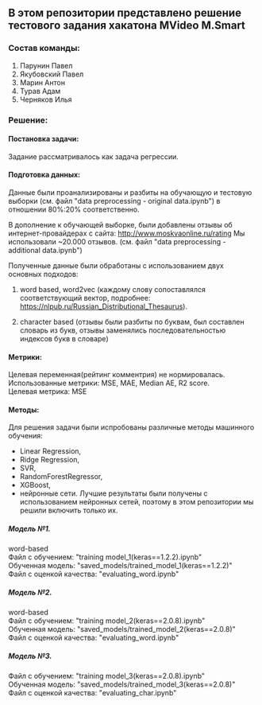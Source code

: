 ## В этом репозитории представлено решение тестового задания хакатона MVideo M.Smart

### Состав команды:
1. Парунин Павел
2. Якубовский Павел
3. Марин Антон
4. Турав Адам
5. Черняков Илья

### Решение:  

#### Постановка задачи:  
Задание рассматривалось как задача регрессии.

#### Подготовка данных: 
Данные были проанализированы и разбиты на обучающую и тестовую выборки (см. файл "data preprocessing - original data.ipynb") в отношении 80%:20% соответственно.  

В дополнение к обучающей выборке, были добавлены отзывы об интернет-провайдерах с сайта: http://www.moskvaonline.ru/rating
Мы использовали ~20.000 отзывов. (см. файл "data preprocessing - additional data.ipynb")

Полученные данные были обработаны с использованием двух основных подходов:  
1. word based, word2vec (каждому слову сопоставлялся соответствующий вектор, подробнее:   https://nlpub.ru/Russian_Distributional_Thesaurus). 

2. character based (отзывы были разбиты по буквам, был составлен словарь из букв, отзывы заменялись последовательностью индексов букв в словаре)

#### Метрики:  
Целевая переменная(рейтинг комментрия) не нормировалась.  
Использованные метрики: MSE, MAE, Median AE, R2 score.  
Целевая метрика: MSE  

#### Методы:  
Для решения задачи были испробованы различные методы машинного обучения: 
- Linear Regression, 
- Ridge Regression, 
- SVR, 
- RandomForestRegressor, 
- XGBoost, 
- нейронные сети. 
Лучшие результаты были получены с использованием нейронных сетей, поэтому в этом репозитории мы решили включить только их.

##### Модель №1.  
word-based  
Файл с обучением: "training model_1(keras==1.2.2).ipynb"  
Обученная модель: "saved_models/trained_model_1(keras==1.2.2)"  
Файл с оценкой качества: "evaluating_word.ipynb"  


##### Модель №2.  
word-based  
Файл с обучением: "training model_2(keras==2.0.8).ipynb"  
Обученная модель: "saved_models/trained_model_2(keras==2.0.8)"  
Файл с оценкой качества: "evaluating_word.ipynb"  


##### Модель №3.  
Файл с обучением: "training model_3(keras==2.0.8).ipynb"  
Обученная модель: "saved_models/trained_model_3(keras==2.0.8)"  
Файл с оценкой качества: "evaluating_char.ipynb"  




